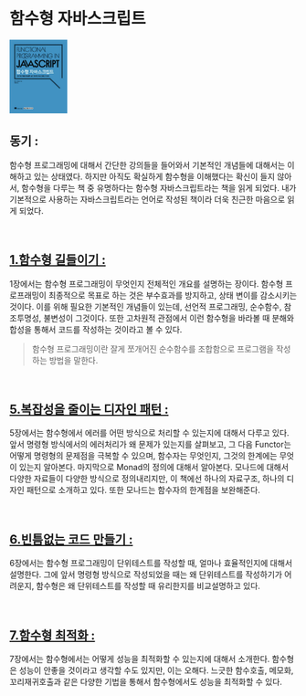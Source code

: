 # 함수형 자바스크립트

<img src="./img/functionaljavascript.png" width="20%" />


## 동기 :
함수형 프로그래밍에 대해서 간단한 강의들을 들어와서 기본적인 개념들에 대해서는 이해하고 있는 상태였다. 하지만 아직도 확실하게 함수형을 이해했다는 확신이 들지 않아서, 함수형을 다루는 책 중 유명하다는 함수형 자바스크립트라는 책을 읽게 되었다. 내가 기본적으로 사용하는 자바스크립트라는 언어로 작성된 책이라 더욱 친근한 마음으로 읽게 되었다. 

<br>

## [1.함수형 길들이기 :](https://github.com/noy3928/TIL/blob/main/Books/FunctionalJavascript/1.%ED%95%A8%EC%88%98%ED%98%95%EA%B8%B8%EB%93%A4%EC%9D%B4%EA%B8%B0.md)

1장에서는 함수형 프로그래밍이 무엇인지 전체적인 개요를 설명하는 장이다. 함수형 프로프래밍이 최종적으로 목표로 하는 것은 부수효과를 방지하고, 상태 변이를 감소시키는 것이다. 이를 위해 필요한 기본적인 개념들이 있는데, 선언적 프로그래밍, 순수함수, 참조투명성, 불변성이 그것이다. 또한 고차원적 관점에서 이런 함수형을 바라볼 때 분해와 합성을 통해서 코드를 작성하는 것이라고 볼 수 있다. 

> 함수형 프로그래밍이란 잘게 쪼개어진 순수함수를 조합함으로 프로그램을 작성하는 방법을 말한다.

<br>

## [5.복잡성을 줄이는 디자인 패턴 :](https://github.com/noy3928/TIL/blob/main/Books/FunctionalJavascript/5.%20%EB%B3%B5%EC%9E%A1%EC%84%B1%EC%9D%84%20%EC%A4%84%EC%9D%B4%EB%8A%94%20%EB%94%94%EC%9E%90%EC%9D%B8%20%ED%8C%A8%ED%84%B4.md)

5장에서는 함수형에서 에러를 어떤 방식으로 처리할 수 있는지에 대해서 다루고 있다. 앞서 명령형 방식에서의 에러처리가 왜 문제가 있는지를 살펴보고, 그 다음 Functor는 어떻게 명령형의 문제점을 극복할 수 있으며, 함수자는 무엇인지, 그것의 한계에는 무엇이 있는지 알아본다. 마지막으로 Monad의 정의에 대해서 알아본다. 모나드에 대해서 다양한 자료들이 다양한 방식으로 정의내리지만, 이 책에선 하나의 자료구조, 하나의 디자인 패턴으로 소개하고 있다. 또한 모나드는 함수자의 한계점을 보완해준다. 

<br>

## [6.빈틈없는 코드 만들기 : ](https://github.com/noy3928/TIL/blob/main/Books/FunctionalJavascript/6.%EB%B9%88%ED%8B%88%EC%97%86%EB%8A%94%20%EC%BD%94%EB%93%9C%20%EB%A7%8C%EB%93%A4%EA%B8%B0.md)

6장에서는 함수형 프로그래밍이 단위테스트를 작성할 때, 얼마나 효율적인지에 대해서 설명한다. 그에 앞서 명령형 방식으로 작성되었을 때는 왜 단위테스트를 작성하기가 어려운지, 함수형은 왜 단위테스트를 작성할 때 유리한지를 비교설명하고 있다. 

<br>

## [7.함수형 최적화 :](https://github.com/noy3928/TIL/blob/main/Books/FunctionalJavascript/7.%ED%95%A8%EC%88%98%ED%98%95%20%EC%B5%9C%EC%A0%81%ED%99%94.md)

7장에서는 함수형에서는 어떻게 성능을 최적화할 수 있는지에 대해서 소개한다. 함수형은 성능이 안좋을 것이라고 생각할 수도 있지만, 이는 오해다. 느긋한 함수호출, 메모화, 꼬리재귀호출과 같은 다양한 기법을 통해서 함수형에서도 성능을 최적화할 수 있다. 